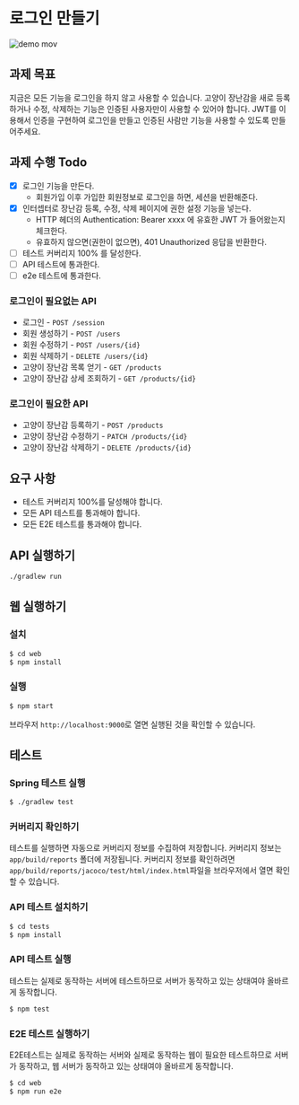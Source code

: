 # 로그인 만들기

![demo mov](https://user-images.githubusercontent.com/14071105/109416536-2e492180-7a02-11eb-9085-2b352d9a222f.gif)

## 과제 목표

지금은 모든 기능을 로그인을 하지 않고 사용할 수 있습니다. 고양이 장난감을 새로 등록하거나 수정, 삭제하는 기능은 인증된 사용자만이 사용할 수 있어야 합니다. JWT를 이용해서 인증을 구현하여 로그인을 만들고 인증된 사람만 기능을 사용할 수 있도록 만들어주세요.

## 과제 수행 Todo

- [x] 로그인 기능을 만든다.
  - 회원가입 이후 가입한 회원정보로 로그인을 하면, 세션을 반환해준다.
- [x] 인터셉터로 장난감 등록, 수정, 삭제 페이지에 권한 설정 기능을 넣는다.
  - HTTP 헤더의 Authentication: Bearer xxxx 에 유효한 JWT 가 들어왔는지 체크한다.
  - 유효하지 않으면(권한이 없으면), 401 Unauthorized 응답을 반환한다.
- [ ] 테스트 커버리지 100% 를 달성한다.
- [ ] API 테스트에 통과한다.
- [ ] e2e 테스트에 통과한다.
    
### 로그인이 필요없는 API

* 로그인 - `POST /session`
* 회원 생성하기 - `POST /users`
* 회원 수정하기 - `POST /users/{id}`
* 회원 삭제하기 - `DELETE /users/{id}`
* 고양이 장난감 목록 얻기 - `GET /products`
* 고양이 장난감 상세 조회하기 - `GET /products/{id}`

### 로그인이 필요한 API

* 고양이 장난감 등록하기 - `POST /products`
* 고양이 장난감 수정하기 - `PATCH /products/{id}`
* 고양이 장난감 삭제하기 - `DELETE /products/{id}`

## 요구 사항

- 테스트 커버리지 100%를 달성해야 합니다.
- 모든 API 테스트를 통과해야 합니다.
- 모든 E2E 테스트를 통과해야 합니다.

## API 실행하기

```bash
./gradlew run
```

## 웹 실행하기

### 설치

```bash
$ cd web
$ npm install
```

### 실행

```bash
$ npm start
```

브라우저 `http://localhost:9000`로 열면 실행된 것을 확인할 수 있습니다.

## 테스트

### Spring 테스트 실행

```bash
$ ./gradlew test
```

### 커버리지 확인하기

테스트를 실행하면 자동으로 커버리지 정보를 수집하여 저장합니다. 커버리지 정보는 `app/build/reports`
폴더에 저장됩니다. 커버리지 정보를 확인하려면 `app/build/reports/jacoco/test/html/index.html`파일을
브라우저에서 열면 확인할 수 있습니다.

### API 테스트 설치하기

```bash
$ cd tests
$ npm install
```

### API 테스트 실행

테스트는 실제로 동작하는 서버에 테스트하므로 서버가 동작하고 있는 상태여야 올바르게 동작합니다.

```bash
$ npm test
```

### E2E 테스트 실행하기

E2E테스트는 실제로 동작하는 서버와 실제로 동작하는 웹이 필요한 테스트하므로 서버가 동작하고, 웹 서버가 동작하고 있는 상태여야 올바르게 동작합니다.

```bash
$ cd web
$ npm run e2e
```
